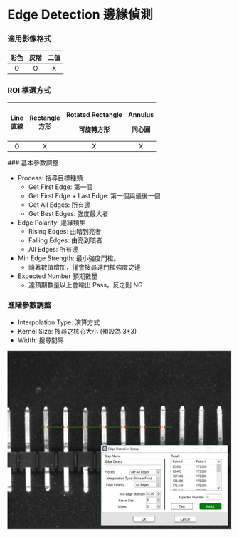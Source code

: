 # Edge Detection 邊緣偵測

### 適用影像格式

| 彩色 | 灰階 | 二值 |
| :---: | :---: | :---: |
| O | O | X |

### ROI 框選方式

<table>
  <thead>
    <tr>
      <th style="text-align:center">Line
        <br />&#x76F4;&#x7DDA;</th>
      <th style="text-align:center">Rectangle
        <br />&#x65B9;&#x5F62;</th>
      <th style="text-align:center">
        <p>Rotated Rectangle</p>
        <p>&#x53EF;&#x65CB;&#x8F49;&#x65B9;&#x5F62;</p>
      </th>
      <th style="text-align:center">
        <p>Annulus</p>
        <p>&#x540C;&#x5FC3;&#x5713;</p>
      </th>
    </tr>
  </thead>
  <tbody>
    <tr>
      <td style="text-align:center">O</td>
      <td style="text-align:center">X</td>
      <td style="text-align:center">X</td>
      <td style="text-align:center">X</td>
    </tr>
  </tbody>
</table>### 基本參數調整

* Process: 搜尋目標種類
  * Get First Edge: 第一個
  * Get First Edge + Last Edge: 第一個與最後一個
  * Get All Edges: 所有邊
  * Get Best Edges: 強度最大者
* Edge Polarity: 邊緣類型
  * Rising Edges: 由暗到亮者
  * Falling Edges: 由亮到暗者
  * All Edges: 所有邊
* Min Edge Strength: 最小強度門檻。
  * 隨著數值增加，僅會搜尋達門檻強度之邊
* Expected Number 預期數量
  * 達預期數量以上會輸出 Pass，反之則 NG

### 進階參數調整

* Interpolation Type: 演算方式
* Kernel Size: 搜尋之核心大小 \(預設為 3\*3\)
* Width: 搜尋間隔

![](../../../.gitbook/assets/tu-pian-16.jpg)

